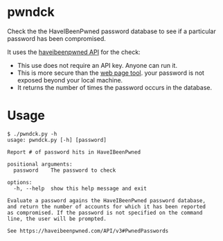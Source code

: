 # pwndck

Check the the HaveIBeenPwned password database to see if a particular password
has been compromised.

It uses the [haveibeenpwned API](https://haveibeenpwned.com/API/v3#PwnedPasswords)
for the check:
  * This use does not require an API key. Anyone can run it.
  * This is more secure than the [web page tool](https://haveibeenpwned.com/Passwords).
    your password is not exposed beyond your local machine.
  * It returns the number of times the password occurs in the database.

# Usage

    $ ./pwndck.py -h
    usage: pwndck.py [-h] [password]
    
    Report # of password hits in HaveIBeenPwned
    
    positional arguments:
      password    The password to check
    
    options:
      -h, --help  show this help message and exit
    
    Evaluate a password agains the HaveIBeenPwned password database,
    and return the number of accounts for which it has been reported
    as compromised. If the password is not specified on the command
    line, the user will be prompted.

    See https://haveibeenpwned.com/API/v3#PwnedPasswords
